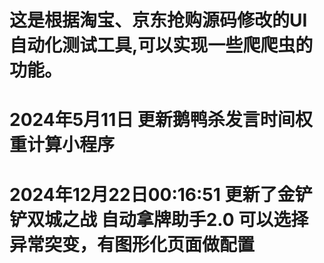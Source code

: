 # 这是根据淘宝、京东抢购源码修改的UI自动化测试工具,可以实现一些爬爬虫的功能。

# 2024年5月11日 更新鹅鸭杀发言时间权重计算小程序

# 2024年12月22日00:16:51 更新了金铲铲双城之战 自动拿牌助手2.0 可以选择异常突变，有图形化页面做配置